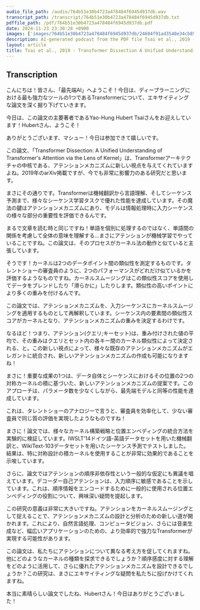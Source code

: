 ```yaml
---
audio_file_path: /audio/764b51e30b4723a478484f6945d937db.wav
transcript_path: /transcript/764b51e30b4723a478484f6945d937db.txt
pdffile_path: /pdf/764b51e30b4723a478484f6945d937db.pdf
date: 2024-11-23 23:30:28 +0900
images: ['images/764b51e30b4723a478484f6945d937db/24604f91ad3540e34cb854cdcbd0e1eb228adc55772c9b1b282f1b3478fc9a44.jpg', 'images/764b51e30b4723a478484f6945d937db/e86c9b94d57a2846753f4a3dddaa15a05b442ab242fc62b49b902577b89cfd09.jpg', 'images/764b51e30b4723a478484f6945d937db/ea34c52030d73a43b15206399b5daf46795002ef270955cb74e40815ee1a9976.jpg', 'images/764b51e30b4723a478484f6945d937db/b56f91c78f7647be015400c473c174f5857c90bf5031262dfc9cf343f63e92d4.jpg']
description: AI-generated podcast from the PDF file Tsai et al., 2019 - Transformer Dissection A Unified Understanding of Transformer's Attention via the Lens of Kernel_JP / 764b51e30b4723a478484f6945d937db
layout: article
title: Tsai et al., 2019 - Transformer Dissection A Unified Understanding of Transformer's Attention via the Lens of Kernel_JP
---
```


## Transcription
こんにちは！皆さん、「最先端AI」へようこそ！今日は、ディープラーニングにおける最も強力なツールの1つであるTransformerについて、エキサイティングな論文を深く掘り下げていきます。

今日は、この論文の主要著者であるYao-Hung Hubert Tsaiさんをお迎えしています！Hubertさん、ようこそ！

ありがとうございます、マシュー！今日は参加できて嬉しいです。

この論文、「Transformer Dissection: A Unified Understanding of Transformer's Attention via the Lens of Kernel」は、Transformerアーキテクチャの中核である、アテンションメカニズムに新しい視点を与えてくれていますよね。2019年のarXiv掲載ですが、今でも非常に影響力のある研究だと思います。

まさにその通りです。Transformerは機械翻訳から言語理解、そしてシーケンス予測まで、様々なシーケンス学習タスクで優れた性能を達成しています。その魔法の鍵はアテンションメカニズムにあり、モデルは情報処理時に入力シーケンスの様々な部分の重要性を評価できるんです。

まるで文章を読む時と同じですね！単語を個別に処理するのではなく、単語間の関係を考慮して全体の意味を理解する…まさにアテンションが機械学習でやっていることですね。この論文は、そのプロセスがカーネル法の動作と似ていると主張しています。

そうです！カーネルは2つのデータポイント間の類似性を測定するものです。タレントショーの審査員のように、2つのパフォーマンスがどれだけ似ているかを評価するようなものですね。カーネルスムージングはこの類似性スコアを使用してデータをブレンドしたり「滑らかに」したりします。類似性の高いポイントにより多くの重みを付けるんです。

この論文では、アテンションメカニズムを、入力シーケンスにカーネルスムージングを適用するものとして再解釈しています。シーケンス内の要素間の類似性スコアがカーネルとなり、アテンションメカニズムの重みを決定するわけです。

なるほど！つまり、アテンション(クエリ;キーセット)は、重み付けされた値の平均で、その重みはクエリとセット内の各キー間のカーネル類似性によって決定される、と。この新しい視点によって、様々な既存のアテンションメカニズムがエレガントに統合され、新しいアテンションメカニズムの作成も可能になりますね！

まさに！重要な成果の1つは、データ自体とシーケンスにおけるその位置の2つの対称カーネルの積に基づいた、新しいアテンションメカニズムの提案です。このアプローチは、パラメータ数を少なくしながら、最先端モデルと同等の性能を達成しています。

これは、タレントショーのアナロジーで言うと、審査員を効率化して、少ない審査員で同じ質の評価を実現したようなものですね！

まさに！論文では、様々なカーネル構築戦略と位置エンベディングの統合方法を実験的に検証しています。IWSLT’14ドイツ語-英語データセットを用いた機械翻訳と、WikiText-103データセットを用いたシーケンス予測でテストしました。結果は、特に対称設計の積カーネルを使用することが非常に効果的であることを示唆しています。

さらに、論文ではアテンションの順序非依存性という一般的な仮定にも異議を唱えています。デコーダー自己アテンションは、入力順序に敏感であることを示しています。これは、順序情報をエンコードするために一般的に使用される位置エンベディングの役割について、興味深い疑問を提起します。

この研究の意義は非常に大きいですね。アテンションをカーネルスムージングとして捉えることで、アテンションメカニズムの設計と分析のための新しい道が開かれます。これにより、自然言語処理、コンピュータビジョン、さらには音楽生成など、幅広いアプリケーションのための、より効率的で強力なTransformerが実現する可能性があります。

この論文は、私たちにアテンションについて異なる考え方を促してくれますね。他にどのようなカーネルの種類を探求できるでしょうか？順序感度に対する理解をどのように活用して、さらに優れたアテンションメカニズムを設計できるでしょうか？この研究は、まさにエキサイティングな疑問を私たちに投げかけてくれますね。

本当に素晴らしい論文でしたね、Hubertさん！今日はありがとうございました！





